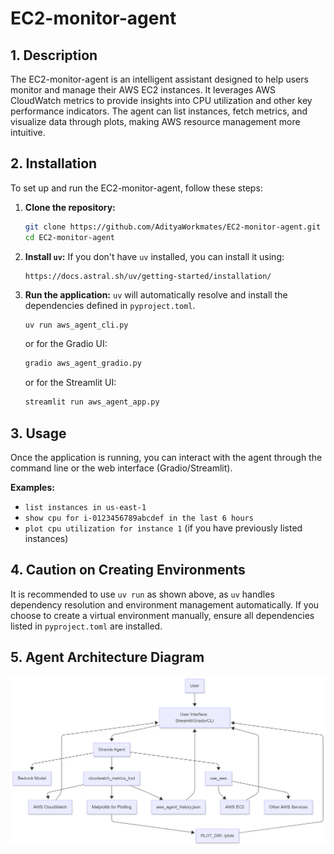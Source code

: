 # EC2-monitor-agent

## 1. Description
The EC2-monitor-agent is an intelligent assistant designed to help users monitor and manage their AWS EC2 instances. It leverages AWS CloudWatch metrics to provide insights into CPU utilization and other key performance indicators. The agent can list instances, fetch metrics, and visualize data through plots, making AWS resource management more intuitive.

## 2. Installation
To set up and run the EC2-monitor-agent, follow these steps:

1.  **Clone the repository:**
    ```bash
    git clone https://github.com/AdityaWorkmates/EC2-monitor-agent.git
    cd EC2-monitor-agent
    ```

2.  **Install `uv`:**
    If you don't have `uv` installed, you can install it using:
    ```
    https://docs.astral.sh/uv/getting-started/installation/
    ```

3.  **Run the application:**
    `uv` will automatically resolve and install the dependencies defined in `pyproject.toml`.
    ```bash
    uv run aws_agent_cli.py
    ```
    or for the Gradio UI:
    ```bash
    gradio aws_agent_gradio.py
    ```
    or for the Streamlit UI:
    ```bash
    streamlit run aws_agent_app.py
    ```

## 3. Usage
Once the application is running, you can interact with the agent through the command line or the web interface (Gradio/Streamlit).

**Examples:**
*   `list instances in us-east-1`
*   `show cpu for i-0123456789abcdef in the last 6 hours`
*   `plot cpu utilization for instance 1` (if you have previously listed instances)

## 4. Caution on Creating Environments
It is recommended to use `uv run` as shown above, as `uv` handles dependency resolution and environment management automatically. If you choose to create a virtual environment manually, ensure all dependencies listed in `pyproject.toml` are installed.

## 5. Agent Architecture Diagram
![Agent Architecture Diagram](architecture.png)